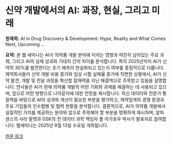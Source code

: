 # 신약 개발에서의 AI: 과장, 현실, 그리고 미래

**원제목:** AI in Drug Discovery &amp; Development: Hype, Reality and What Comes Next, Upcoming ...

**요약:** 본 웹 세미나는 AI가 의약품 개발 분야에 미치는 영향과 여전히 남아있는 주요 과제, 그리고 AI의 실제 성과와 기대치 간의 차이를 분석합니다. 특히 2025년까지 AI가 신약의 30%를 발견한다는 초기 예측이 현실화되고 있는지 여부를 중점적으로 다룹니다.  제약회사들이 신약 개발 비용 증가와 임상 시험 실패율 증가에 직면한 상황에서, AI가 신약 발견, 개발 및 전달 과정을 혁신할 잠재력을 지닌 해결책으로 주목받고 있음을 설명합니다.  연사들은 AI가 현재 의약품 개발의 어떤 기회와 과제를 해결하는 데 사용되고 있으며, 앞으로 어떤 방향으로 나아갈지에 대한 전망을 제시합니다.  최신 데이터와 전문가 통찰력을 바탕으로 AI의 성과와 개선이 필요한 부분을 평가하고, 제약업계의 경쟁 환경과 주요 기업들의 인수합병 및 협력 현황을 분석합니다.  결론적으로, AI가 의약품 개발에서 실질적인 가치를 제공하는 분야와 앞으로 주목해야 할 부분을 명확하게 제시하며,  알파센스의 사라 말랫과 GSK의 전 데이터 과학 책임자 폴 아가포우 박사가 발표자로 참여합니다.  웹세미나는 2025년 8월 13일 수요일 개최됩니다.

[원문 링크](https://www.prweb.com/releases/ai-in-drug-discovery--development-hype-reality-and-what-comes-next-upcoming-webinar-hosted-by-xtalks-302509058.html)
